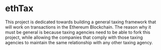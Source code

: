 # ethTax
This project is dedicated towards building a general taxing framework that will work on transactions in the Ethereum Blockchain. The reason why it must be general is because taxing agencies need to be able to fork this project, while allowing the companies that comply with those taxing agencies to maintain the same relationship with any other taxing agency.
